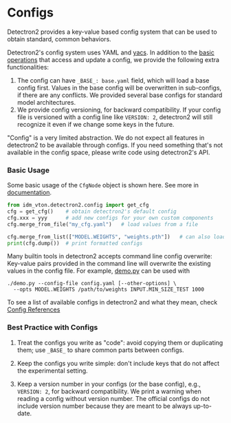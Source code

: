 # Configs

Detectron2 provides a key-value based config system that can be
used to obtain standard, common behaviors.

Detectron2's config system uses YAML and [yacs](https://github.com/rbgirshick/yacs).
In addition to the [basic operations](../modules/config.html#detectron2.config.CfgNode)
that access and update a config, we provide the following extra functionalities:

1. The config can have `_BASE_: base.yaml` field, which will load a base config first.
   Values in the base config will be overwritten in sub-configs, if there are any conflicts.
   We provided several base configs for standard model architectures.
2. We provide config versioning, for backward compatibility.
   If your config file is versioned with a config line like `VERSION: 2`,
   detectron2 will still recognize it even if we change some keys in the future.

"Config" is a very limited abstraction.
We do not expect all features in detectron2 to be available through configs.
If you need something that's not available in the config space,
please write code using detectron2's API.

### Basic Usage

Some basic usage of the `CfgNode` object is shown here. See more in [documentation](../modules/config.html#detectron2.config.CfgNode).
```python
from idm_vton.detectron2.config import get_cfg
cfg = get_cfg()    # obtain detectron2's default config
cfg.xxx = yyy      # add new configs for your own custom components
cfg.merge_from_file("my_cfg.yaml")   # load values from a file

cfg.merge_from_list(["MODEL.WEIGHTS", "weights.pth"])   # can also load values from a list of str
print(cfg.dump())  # print formatted configs
```

Many builtin tools in detectron2 accepts command line config overwrite:
Key-value pairs provided in the command line will overwrite the existing values in the config file.
For example, [demo.py](../../demo/demo.py) can be used with
```
./demo.py --config-file config.yaml [--other-options] \
  --opts MODEL.WEIGHTS /path/to/weights INPUT.MIN_SIZE_TEST 1000
```

To see a list of available configs in detectron2 and what they mean,
check [Config References](../modules/config.html#config-references)


### Best Practice with Configs

1. Treat the configs you write as "code": avoid copying them or duplicating them; use `_BASE_`
   to share common parts between configs.

2. Keep the configs you write simple: don't include keys that do not affect the experimental setting.

3. Keep a version number in your configs (or the base config), e.g., `VERSION: 2`,
   for backward compatibility.
	 We print a warning when reading a config without version number.
   The official configs do not include version number because they are meant to
   be always up-to-date.

